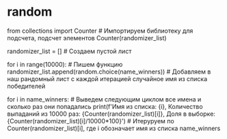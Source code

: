 # random

from collections import Counter # Импортируем библиотеку для подсчета, подсчет элементов Counter(randomizer_list)

randomizer_list = [] # Создаем пустой лист

for i in range(10000): # Пишем функцию
    randomizer_list.append(random.choice(name_winners)) # Добавляем в наш рандомный лист с каждой итерацией случайное имя из списка победителей

for i in name_winners: # Выведем следующим циклом все имена и сколько раз они попадались
    print(f'Имя из списка: {i}, Количество выпаданий из 10000 раз: {Counter(randomizer_list)[i]}, Доля в выборке: {Counter(randomizer_list)[i]/10000*100}') # Итеруруем по Counter(randomizer_list)[i], где i обозначает имя из списка name_winners
